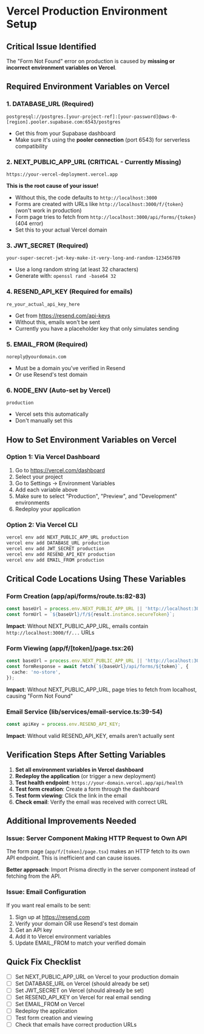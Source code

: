 # Vercel Production Environment Setup

## Critical Issue Identified

The "Form Not Found" error on production is caused by **missing or incorrect environment variables on Vercel**.

## Required Environment Variables on Vercel

### 1. DATABASE_URL (Required)
```
postgresql://postgres.[your-project-ref]:[your-password]@aws-0-[region].pooler.supabase.com:6543/postgres
```
- Get this from your Supabase dashboard
- Make sure it's using the **pooler connection** (port 6543) for serverless compatibility

### 2. NEXT_PUBLIC_APP_URL (CRITICAL - Currently Missing)
```
https://your-vercel-deployment.vercel.app
```
**This is the root cause of your issue!**

- Without this, the code defaults to `http://localhost:3000`
- Forms are created with URLs like `http://localhost:3000/f/{token}` (won't work in production)
- Form page tries to fetch from `http://localhost:3000/api/forms/{token}` (404 error)
- Set this to your actual Vercel domain

### 3. JWT_SECRET (Required)
```
your-super-secret-jwt-key-make-it-very-long-and-random-123456789
```
- Use a long random string (at least 32 characters)
- Generate with: `openssl rand -base64 32`

### 4. RESEND_API_KEY (Required for emails)
```
re_your_actual_api_key_here
```
- Get from https://resend.com/api-keys
- Without this, emails won't be sent
- Currently you have a placeholder key that only simulates sending

### 5. EMAIL_FROM (Required)
```
noreply@yourdomain.com
```
- Must be a domain you've verified in Resend
- Or use Resend's test domain

### 6. NODE_ENV (Auto-set by Vercel)
```
production
```
- Vercel sets this automatically
- Don't manually set this

## How to Set Environment Variables on Vercel

### Option 1: Via Vercel Dashboard
1. Go to https://vercel.com/dashboard
2. Select your project
3. Go to Settings → Environment Variables
4. Add each variable above
5. Make sure to select "Production", "Preview", and "Development" environments
6. Redeploy your application

### Option 2: Via Vercel CLI
```bash
vercel env add NEXT_PUBLIC_APP_URL production
vercel env add DATABASE_URL production
vercel env add JWT_SECRET production
vercel env add RESEND_API_KEY production
vercel env add EMAIL_FROM production
```

## Critical Code Locations Using These Variables

### Form Creation (app/api/forms/route.ts:82-83)
```typescript
const baseUrl = process.env.NEXT_PUBLIC_APP_URL || 'http://localhost:3000';
const formUrl = `${baseUrl}/f/${result.instance.secureToken}`;
```
**Impact**: Without NEXT_PUBLIC_APP_URL, emails contain `http://localhost:3000/f/...` URLs

### Form Viewing (app/f/[token]/page.tsx:26)
```typescript
const baseUrl = process.env.NEXT_PUBLIC_APP_URL || 'http://localhost:3000';
const formResponse = await fetch(`${baseUrl}/api/forms/${token}`, {
  cache: 'no-store',
});
```
**Impact**: Without NEXT_PUBLIC_APP_URL, page tries to fetch from localhost, causing "Form Not Found"

### Email Service (lib/services/email-service.ts:39-54)
```typescript
const apiKey = process.env.RESEND_API_KEY;
```
**Impact**: Without valid RESEND_API_KEY, emails aren't actually sent

## Verification Steps After Setting Variables

1. **Set all environment variables in Vercel dashboard**
2. **Redeploy the application** (or trigger a new deployment)
3. **Test health endpoint**: `https://your-domain.vercel.app/api/health`
4. **Test form creation**: Create a form through the dashboard
5. **Test form viewing**: Click the link in the email
6. **Check email**: Verify the email was received with correct URL

## Additional Improvements Needed

### Issue: Server Component Making HTTP Request to Own API
The form page (`app/f/[token]/page.tsx`) makes an HTTP fetch to its own API endpoint. This is inefficient and can cause issues.

**Better approach**: Import Prisma directly in the server component instead of fetching from the API.

### Issue: Email Configuration
If you want real emails to be sent:
1. Sign up at https://resend.com
2. Verify your domain OR use Resend's test domain
3. Get an API key
4. Add it to Vercel environment variables
5. Update EMAIL_FROM to match your verified domain

## Quick Fix Checklist

- [ ] Set NEXT_PUBLIC_APP_URL on Vercel to your production domain
- [ ] Set DATABASE_URL on Vercel (should already be set)
- [ ] Set JWT_SECRET on Vercel (should already be set)
- [ ] Set RESEND_API_KEY on Vercel for real email sending
- [ ] Set EMAIL_FROM on Vercel
- [ ] Redeploy the application
- [ ] Test form creation and viewing
- [ ] Check that emails have correct production URLs